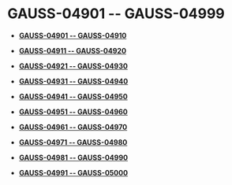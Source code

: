 # GAUSS-04901 -- GAUSS-04999<a name="EN-US_TOPIC_0302073726"></a>

-   **[GAUSS-04901 -- GAUSS-04910](gauss-04901----gauss-04910.md)**  

-   **[GAUSS-04911 -- GAUSS-04920](gauss-04911----gauss-04920.md)**  

-   **[GAUSS-04921 -- GAUSS-04930](gauss-04921----gauss-04930.md)**  

-   **[GAUSS-04931 -- GAUSS-04940](gauss-04931----gauss-04940.md)**  

-   **[GAUSS-04941 -- GAUSS-04950](gauss-04941----gauss-04950.md)**  

-   **[GAUSS-04951 -- GAUSS-04960](gauss-04951----gauss-04960.md)**  

-   **[GAUSS-04961 -- GAUSS-04970](gauss-04961----gauss-04970.md)**  

-   **[GAUSS-04971 -- GAUSS-04980](gauss-04971----gauss-04980.md)**  

-   **[GAUSS-04981 -- GAUSS-04990](gauss-04981----gauss-04990.md)**  

-   **[GAUSS-04991 -- GAUSS-05000](gauss-04991----gauss-05000.md)**  


